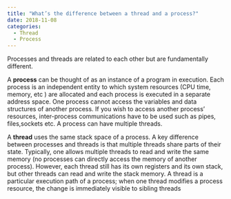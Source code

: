 ```yaml
---
title: "What’s the difference between a thread and a process?"
date: 2018-11-08
categories: 
  - Thread
  - Process
---
```


Processes and threads are related to each other but are fundamentally different. 

A **process** can be thought of as an instance of a program in execution. Each process is an independent entity to which system resources (CPU time, memory, etc ) are allocated and each process is executed in a separate address space. One process cannot access the variables and data structures of another process. If you wish to access another process’ resources, inter-process communications have to be used such as pipes, files,sockets etc. A process can have multiple threads.

A **thread** uses the same stack space of a process. A key  difference between processes and threads is that multiple threads share parts of their state. Typically, one allows multiple threads to read and write the same memory (no processes can directly access the memory of another process). However, each thread still has its own registers and its own stack, but other threads can read and write the stack memory. A thread is a particular execution path of a process; when one thread modifies a process resource, the change is immediately visible to sibling threads 